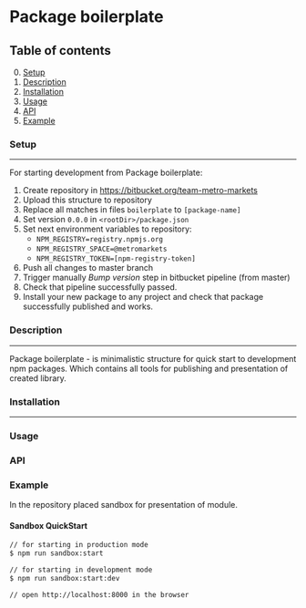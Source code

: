 # Package boilerplate

## Table of contents

0. [Setup](#setup)
1. [Description](#description)
2. [Installation](#installation)
3. [Usage](#usage)
4. [API](#api)
5. [Example](#example)


### Setup
---

For starting development from Package boilerplate:

1. Create repository in https://bitbucket.org/team-metro-markets
2. Upload this structure to repository
3. Replace all matches in files `boilerplate` to `[package-name]`
4. Set version `0.0.0` in `<rootDir>/package.json`
5. Set next environment variables to repository:
    - `NPM_REGISTRY=registry.npmjs.org`
    - `NPM_REGISTRY_SPACE=@metromarkets`
    - `NPM_REGISTRY_TOKEN=[npm-registry-token]`
6. Push all changes to master branch
7. Trigger manually *Bump version* step in bitbucket pipeline (from master)
8. Check that pipeline successfully passed.
9. Install your new package to any project and check that package successfully published and works.

### Description
---

Package boilerplate - is minimalistic structure for quick start to development npm packages.
Which contains all tools for publishing and presentation of created library.

### Installation
---

### Usage

### API

### Example

In the repository placed sandbox for presentation of module.

#### Sandbox QuickStart

```sh
// for starting in production mode
$ npm run sandbox:start

// for starting in development mode
$ npm run sandbox:start:dev

// open http://localhost:8000 in the browser
```
